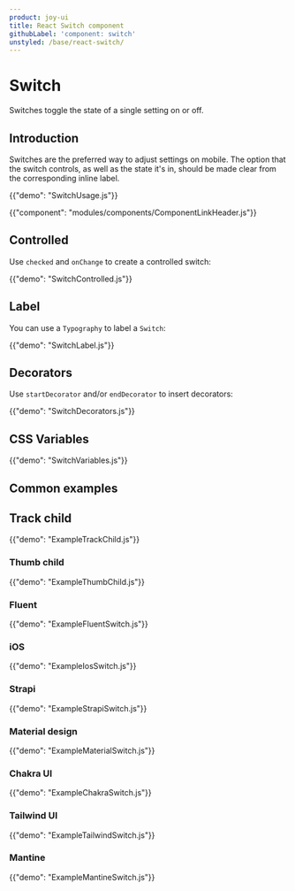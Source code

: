 ```yaml
---
product: joy-ui
title: React Switch component
githubLabel: 'component: switch'
unstyled: /base/react-switch/
---
```


# Switch

<p class="description">Switches toggle the state of a single setting on or off.</p>

## Introduction

Switches are the preferred way to adjust settings on mobile.
The option that the switch controls, as well as the state it's in,
should be made clear from the corresponding inline label.

{{"demo": "SwitchUsage.js"}}

{{"component": "modules/components/ComponentLinkHeader.js"}}

## Controlled

Use `checked` and `onChange` to create a controlled switch:

{{"demo": "SwitchControlled.js"}}

## Label

You can use a `Typography` to label a `Switch`:

{{"demo": "SwitchLabel.js"}}

## Decorators

Use `startDecorator` and/or `endDecorator` to insert decorators:

{{"demo": "SwitchDecorators.js"}}

## CSS Variables

{{"demo": "SwitchVariables.js"}}

## Common examples

## Track child

{{"demo": "ExampleTrackChild.js"}}

### Thumb child

{{"demo": "ExampleThumbChild.js"}}

### Fluent

{{"demo": "ExampleFluentSwitch.js"}}

### iOS

{{"demo": "ExampleIosSwitch.js"}}

### Strapi

{{"demo": "ExampleStrapiSwitch.js"}}

### Material design

{{"demo": "ExampleMaterialSwitch.js"}}

### Chakra UI

{{"demo": "ExampleChakraSwitch.js"}}

### Tailwind UI

{{"demo": "ExampleTailwindSwitch.js"}}

### Mantine

{{"demo": "ExampleMantineSwitch.js"}}
